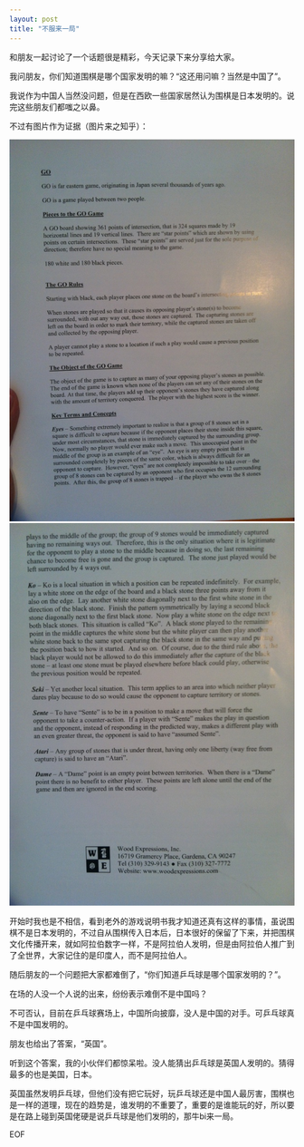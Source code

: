 ```yaml
---
layout: post
title: "不服来一局"
---
```


和朋友一起讨论了一个话题很是精彩，今天记录下来分享给大家。

我问朋友，你们知道围棋是哪个国家发明的嘛？“这还用问嘛？当然是中国了”。

我说作为中国人当然没问题，但是在西欧一些国家居然认为围棋是日本发明的。说完这些朋友们都嗤之以鼻。

不过有图片作为证据（图片来之知乎）：

![quote_zhihu_01](/images/2014/08/quote_zhihu_01.jpg)
![quote_zhihu_02](/images/2014/08/quote_zhihu_02.jpg)

开始时我也是不相信，看到老外的游戏说明书我才知道还真有这样的事情，虽说围棋不是日本发明的，不过自从围棋传入日本后，日本很好的保留了下来，并把围棋文化传播开来，就如阿拉伯数字一样，不是阿拉伯人发明，但是由阿拉伯人推广到了全世界，大家记住的是印度人，而不是阿拉伯人。

随后朋友的一个问题把大家都难倒了，“你们知道乒乓球是哪个国家发明的？”。

在场的人没一个人说的出来，纷纷表示难倒不是中国吗？

不可否认，目前在乒乓球赛场上，中国所向披靡，没人是中国的对手。可乒乓球真不是中国发明的。

朋友也给出了答案，“英国”。

听到这个答案，我的小伙伴们都惊呆啦。没人能猜出乒乓球是英国人发明的。猜得最多的也是美国，日本。

英国虽然发明乒乓球，但他们没有把它玩好，玩乒乓球还是中国人最厉害，围棋也是一样的道理，现在的趋势是，谁发明的不重要了，重要的是谁能玩的好，所以要是在路上碰到英国佬硬是说乒乓球是他们发明的，那牛bi来一局。

EOF